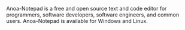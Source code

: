 Anoa-Notepad is a free and open source text and code editor for programmers, software developers, software engineers, and common users.
Anoa-Notepad is available for Windows and Linux.

